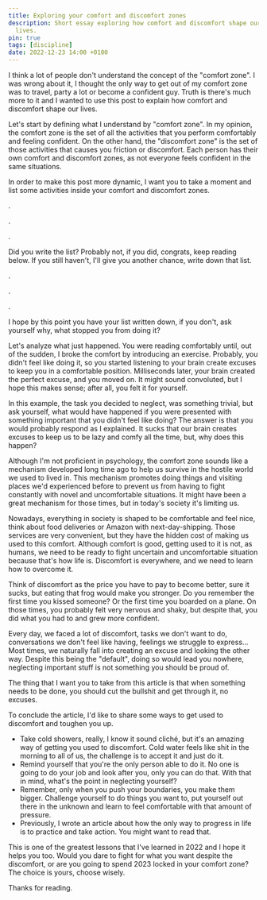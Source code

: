```yaml
---
title: Exploring your comfort and discomfort zones
description: Short essay exploring how comfort and discomfort shape our every day
  lives.
pin: true
tags: [discipline]
date: 2022-12-23 14:00 +0100
---
```


I think a lot of people don't understand the concept of the "comfort zone". I was wrong about it, I thought the only way to get out of my comfort zone was to travel, party a lot or become a confident guy. Truth is there's much more to it and I wanted to use this post to explain how comfort and discomfort shape our lives.

Let's start by defining what I understand by "comfort zone". In my opinion, the comfort zone is the set of all the activities that you perform comfortably and feeling confident. On the other hand, the "discomfort zone" is the set of those activities that causes you friction or discomfort. Each person has their own comfort and discomfort zones, as not everyone feels confident in the same situations.

In order to make this post more dynamic, I want you to take a moment and list some activities inside your comfort and discomfort zones.

.

.

.

Did you write the list? Probably not, if you did, congrats, keep reading below. If you still haven't, I'll give you another chance, write down that list.

.

.

.

I hope by this point you have your list written down, if you don't, ask yourself why, what stopped you from doing it?

Let's analyze what just happened. You were reading comfortably until, out of the sudden, I broke the comfort by introducing an exercise. Probably, you didn't feel like doing it, so you started listening to your brain create excuses to keep you in a comfortable position. Milliseconds later, your brain created the perfect excuse, and you moved on. It might sound convoluted, but I hope this makes sense; after all, you felt it for yourself.

In this example, the task you decided to neglect, was something trivial, but ask yourself, what would have happened if you were presented with something important that you didn't feel like doing? The answer is that you would probably respond as I explained. It sucks that our brain creates excuses to keep us to be lazy and comfy all the time, but, why does this happen?

Although I'm not proficient in psychology, the comfort zone sounds like a mechanism developed long time ago to help us survive in the hostile world we used to lived in. This mechanism promotes doing things and visiting places we'd experienced before to prevent us from having to fight constantly with novel and uncomfortable situations. It might have been a great mechanism for those times, but in today's society it's limiting us.

Nowadays, everything in society is shaped to be comfortable and feel nice, think about food deliveries or Amazon with next-day-shipping. Those services are very convenient, but they have the hidden cost of making us used to this comfort. Although comfort is good, getting used to it is not, as humans, we need to be ready to fight uncertain and uncomfortable situation because that's how life is. Discomfort is everywhere, and we need to learn how to overcome it.  

Think of discomfort as the price you have to pay to become better, sure it sucks, but eating that frog would make you stronger. Do you remember the first time you kissed someone? Or the first time you boarded on a plane. On those times, you probably felt very nervous and shaky, but despite that, you did what you had to and grew more confident.

Every day, we faced a lot of discomfort, tasks we don't want to do, conversations we don't feel like having, feelings we struggle to express... Most times, we naturally fall into  creating an excuse and looking the other way. Despite this being the "default", doing so would lead you nowhere, neglecting important stuff is not something you should be proud of. 

The thing that I want you to take from this article is that when something needs to be done, you should cut the bullshit and get through it, no excuses.

To conclude the article, I'd like to share some ways to get used to discomfort and toughen you up.

- Take cold showers, really, I know it sound cliché, but it's an amazing way of getting you used to discomfort. Cold water feels like shit in the morning to all of us, the challenge is to accept it and just do it.
- Remind yourself that you're the only person able to do it. No one is going to do your job and look after you, only you can do that. With that in mind, what's the point in neglecting yourself?
- Remember, only when you push your boundaries, you make them bigger. Challenge yourself to do things you want to, put yourself out there in the unknown and learn to feel comfortable with that amount of pressure.
- Previously, I wrote an article about how the only way to progress in life is to practice and take action. You might want to read that.

This is one of the greatest lessons that I've learned in 2022 and I hope it helps you too. Would you dare to fight for what you want despite the discomfort, or are you going to spend 2023 locked in your comfort zone? The choice is yours, choose wisely.

Thanks for reading. 
